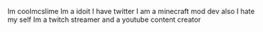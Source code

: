 Im coolmcslime
Im a idoit 
I have twitter
I am a minecraft mod dev also 
I hate my self
Im a twitch streamer and a youtube content creator

